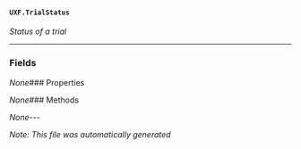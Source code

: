 #### `UXF.TrialStatus`
*Status of a trial*
---
### Fields
*None*### Properties
*None*### Methods
*None*---
*Note: This file was automatically generated*

